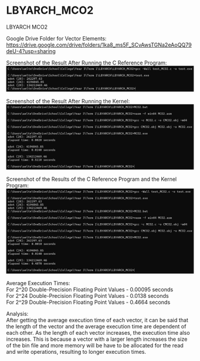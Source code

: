 # LBYARCH_MCO2
LBYARCH MCO2

Google Drive Folder for Vector Elements:
https://drive.google.com/drive/folders/1ka8_ms5F_SCvAwsTGNa2eAoQQ79deU-4?usp=sharing

Screenshot of the Result After Running the C Reference Program:
![C Program Result](C_Result.png)

Screenshot of the Result After Running the Kernel:
![Kernel Program Result](Kernel_Result.png)

Screenshot of the Results of the C Reference Program and the Kernel Program:
![C Program and Kernel Program Result](C_Kernel_Result.png)

Average Execution Times:<br/>
For 2^20 Double-Precision Floating Point Values - 0.00095 seconds<br/>
For 2^24 Double-Precision Floating Point Values - 0.0138 seconds<br/>
For 2^29 Double-Precision Floating Point Values - 0.4664 seconds<br/>

Analysis: <br/>
After getting the average execution time of each vector, it can be said that the length of the vector and the average execution time are dependent of each other. As the length of each vector increases, the execution time also increases. This is because a vector with a larger length increases the size of the bin file and more memory will be have to be allocated for the read and write operations, resulting to longer execution times.
